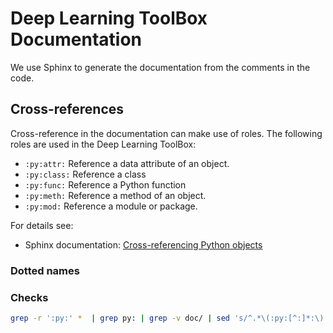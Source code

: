 # Deep Learning ToolBox Documentation

We use Sphinx to generate the documentation from the comments in the
code.


## Cross-references

Cross-reference in the documentation can make use of roles. The
following roles are used in the Deep Learning ToolBox:

* `:py:attr:`
  Reference a data attribute of an object.
* `:py:class:`
  Reference a class
* `:py:func:`
  Reference a Python function
* `:py:meth:`
  Reference a method of an object.
* `:py:mod:`
  Reference a module or package.

For details see:
* Sphinx documentation: [Cross-referencing Python objects](https://www.sphinx-doc.org/en/master/usage/restructuredtext/domains.html#cross-referencing-python-objects)

### Dotted names


### Checks

```sh
grep -r ':py:' *  | grep py: | grep -v doc/ | sed 's/^.*\(:py:[^:]*:\).*/\1/m' | sort | uniq -c

```
